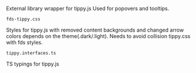 External library wrapper for tippy.js
Used for popovers and tooltips.

```fds-tippy.css```
 
Styles for tippy.js with removed content backgrounds 
and changed arrow colors depends on the theme(.dark/.light). 
Needs to avoid collision tippy.css with fds styles.

```tippy.interfaces.ts``` 

TS typings for tippy.js 
